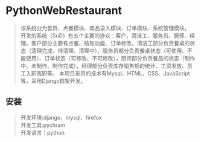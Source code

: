 # PythonWebRestaurant

> 该系统分为首页、点餐模块、商品录入模块、订单模块、系统管理模块。 开发的系统（SuD）有五个主要的涉众：客户，清洁工、服务员、厨师、经理。客户部分主要有点餐、结账功能、订单修改，清洁工部分负责餐桌的状态（清理完成、待清理、清理中），服务员部分负责餐桌状态（可使用、不能使用）、订单状态（可修改、不可修改），厨师部分负责餐品的状态（制作中、未制作、制作完成），经理部分负责库存销售额的统计、工资发放、员工入职离职等。 本项目采用的技术有Mysql、HTML、CSS、JavaScript等，采用Django框架开发。

## 安装
>开发环境:django、mysql、firefox<br>
>开发工具:pychram<br>
>开发语言：python

